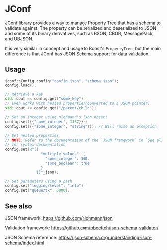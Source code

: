 # JConf

JConf library provides a way to manage Property Tree that has a schema to
validate against. The property can be serialized and deserialized to JSON and
some of its binary derivatives, such as BSON, CBOR, MessagePack, and UBJSON.

It is very similar in concept and usage to Boost's `PropertyTree`, but the main
difference is that JConf has JSON Schema support for data validation.

## Usage
```cpp
jconf::Config config("config.json", "schema.json");
config.load();

// Retrieve a key
std::cout << config.get("some_key");
// Even works with nested properties(converted to a JSON pointer)
std::cout << config.get("/parent/child");

// Set an integer using nlohmann's json object
config.set({{"some_integer", 1337}});
config.set({{"some_integer", "string"}}); // Will raise an exception

// Set nested properties
// NOTE: Refer to the documentation of the `JSON framework` in `See also`
// for syntax documentation
config.set(R"({
                "multiple_values": {
                  "some_integer": 100,
                  "some_boolean": true
                }
              })"_json);

// Set parameters using a path
config.set("logging/level", "info");
config.set("queue/tx", 5000);
```

## See also
JSON framework:
https://github.com/nlohmann/json

Validation framework:
https://github.com/pboettch/json-schema-validator/

JSON Schema reference:
https://json-schema.org/understanding-json-schema/index.html
